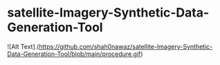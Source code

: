 # satellite-Imagery-Synthetic-Data-Generation-Tool

![Alt Text].(https://github.com/shah0nawaz/satellite-Imagery-Synthetic-Data-Generation-Tool/blob/main/procedure.gif)
